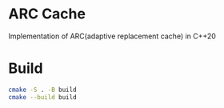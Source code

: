 # ARC Cache

Implementation of ARC(adaptive replacement cache) in C++20

# Build

```bash
cmake -S . -B build
cmake --build build
```
